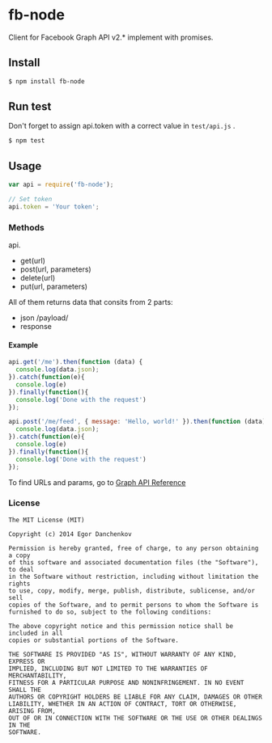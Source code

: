 fb-node
===============

Client for Facebook Graph API v2.* implement with promises.

## Install

```bash
$ npm install fb-node
```

## Run test

Don't forget to assign api.token with a correct value in ```test/api.js``` . 

```bash
$ npm test
```

## Usage

```javascript
var api = require('fb-node');

// Set token
api.token = 'Your token';
```


### Methods

api.

- get(url)
- post(url, parameters)
- delete(url)
- put(url, parameters)

All of them returns data that consits from 2 parts: 

- json /payload/
- response 

#### Example

```javascript
api.get('/me').then(function (data) {
  console.log(data.json);
}).catch(function(e){
  console.log(e)
}).finally(function(){
  console.log('Done with the request')
});

api.post('/me/feed', { message: 'Hello, world!' }).then(function (data) {
  console.log(data.json);
}).catch(function(e){
  console.log(e)
}).finally(function(){
  console.log('Done with the request')
});
```

To find URLs and params, go to [Graph API Reference](https://developers.facebook.com/docs/graph-api/reference/v2.1)

### License

```
The MIT License (MIT)

Copyright (c) 2014 Egor Danchenkov

Permission is hereby granted, free of charge, to any person obtaining a copy
of this software and associated documentation files (the "Software"), to deal
in the Software without restriction, including without limitation the rights
to use, copy, modify, merge, publish, distribute, sublicense, and/or sell
copies of the Software, and to permit persons to whom the Software is
furnished to do so, subject to the following conditions:

The above copyright notice and this permission notice shall be included in all
copies or substantial portions of the Software.

THE SOFTWARE IS PROVIDED "AS IS", WITHOUT WARRANTY OF ANY KIND, EXPRESS OR
IMPLIED, INCLUDING BUT NOT LIMITED TO THE WARRANTIES OF MERCHANTABILITY,
FITNESS FOR A PARTICULAR PURPOSE AND NONINFRINGEMENT. IN NO EVENT SHALL THE
AUTHORS OR COPYRIGHT HOLDERS BE LIABLE FOR ANY CLAIM, DAMAGES OR OTHER
LIABILITY, WHETHER IN AN ACTION OF CONTRACT, TORT OR OTHERWISE, ARISING FROM,
OUT OF OR IN CONNECTION WITH THE SOFTWARE OR THE USE OR OTHER DEALINGS IN THE
SOFTWARE.
```
